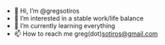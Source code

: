 - 👋 Hi, I’m @gregsotiros
- 👀 I’m interested in a stable work/life balance
- 🌱 I’m currently learning everything
- 📫 How to reach me greg(dot)sotiros@gmail.com

<!---
gregsotiros/gregsotiros is a ✨ special ✨ repository because its `README.md` (this file) appears on your GitHub profile.
You can click the Preview link to take a look at your changes.
--->
